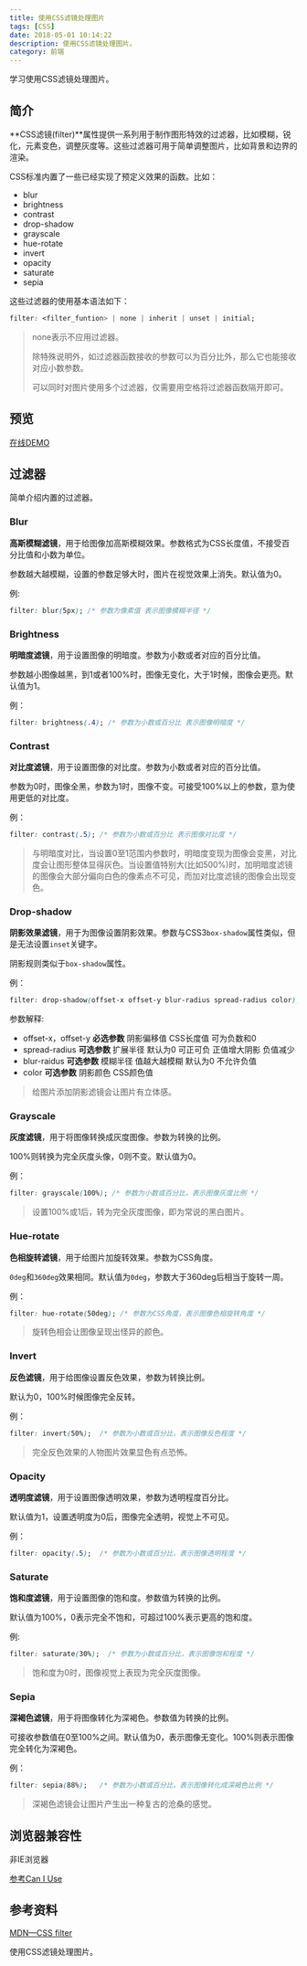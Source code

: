 ```yaml
---
title: 使用CSS滤镜处理图片
tags: [CSS]
date: 2018-05-01 10:14:22
description: 使用CSS滤镜处理图片。
category: 前端
---
```


学习使用CSS滤镜处理图片。<!-- more -->

## 简介

**CSS滤镜(filter)**属性提供一系列用于制作图形特效的过滤器，比如模糊，锐化，元素变色，调整灰度等。这些过滤器可用于简单调整图片，比如背景和边界的渲染。

CSS标准内置了一些已经实现了预定义效果的函数。比如：

- blur
- brightness
- contrast
- drop-shadow
- grayscale
- hue-rotate
- invert
- opacity
- saturate
- sepia

这些过滤器的使用基本语法如下：

```css
filter: <filter_funtion> | none | inherit | unset | initial;
```

> none表示不应用过滤器。
>
> 除特殊说明外，如过滤器函数接收的参数可以为百分比外，那么它也能接收对应小数参数。
>
> 可以同时对图片使用多个过滤器，仅需要用空格将过滤器函数隔开即可。

## 预览

[在线DEMO](https://ntnyq.com/code-lib/pure-css/css-filter/)

## 过滤器

简单介绍内置的过滤器。

### Blur

**高斯模糊滤镜**，用于给图像加高斯模糊效果。参数格式为CSS长度值，不接受百分比值和小数为单位。

参数越大越模糊，设置的参数足够大时，图片在视觉效果上消失。默认值为0。

例:

```css
filter: blur(5px); /* 参数为像素值 表示图像模糊半径 */
```

### Brightness

**明暗度滤镜**，用于设置图像的明暗度。参数为小数或者对应的百分比值。

参数越小图像越黑，到1或者100%时，图像无变化，大于1时候，图像会更亮。默认值为1。

例：

```css
filter: brightness(.4); /* 参数为小数或百分比 表示图像明暗度 */
```

### Contrast

**对比度滤镜**，用于设置图像的对比度。参数为小数或者对应的百分比值。

参数为0时，图像全黑，参数为1时，图像不变。可接受100%以上的参数，意为使用更低的对比度。

例：

```css
filter: contrast(.5); /* 参数为小数或百分比 表示图像对比度 */
```

> 与明暗度对比，当设置0至1范围内参数时，明暗度变现为图像会变黑，对比度会让图形整体显得灰色。当设置值特别大(比如500%)时，加明暗度滤镜的图像会大部分偏向白色的像素点不可见，而加对比度滤镜的图像会出现变色。

### Drop-shadow

**阴影效果滤镜**，用于为图像设置阴影效果。参数与CSS3`box-shadow`属性类似，但是无法设置`inset`关键字。

阴影规则类似于`box-shadow`属性。

例：

```css
filter: drop-shadow(offset-x offset-y blur-radius spread-radius color); 
```

参数解释:

- offset-x，offset-y  **必选参数**  阴影偏移值 CSS长度值 可为负数和0
- spread-radius  **可选参数**  扩展半径 默认为0  可正可负 正值增大阴影 负值减少
- blur-raidus  **可选参数** 模糊半径 值越大越模糊 默认为0 不允许负值
- color **可选参数** 阴影颜色 CSS颜色值

> 给图片添加阴影滤镜会让图片有立体感。

### Grayscale

**灰度滤镜**，用于将图像转换成灰度图像。参数为转换的比例。

100%则转换为完全灰度头像，0则不变。默认值为0。

例：

```css
filter: grayscale(100%); /* 参数为小数或百分比，表示图像灰度比例 */
```

> 设置100%或1后，转为完全灰度图像，即为常说的黑白图片。

### Hue-rotate

**色相旋转滤镜**，用于给图片加旋转效果。参数为CSS角度。

`0deg`和`360deg`效果相同。默认值为`0deg`，参数大于360deg后相当于旋转一周。

例：

```css
filter: hue-rotate(50deg); /* 参数为CSS角度，表示图像色相旋转角度 */
```

> 旋转色相会让图像呈现出怪异的颜色。

### Invert

**反色滤镜**，用于给图像设置反色效果，参数为转换比例。

默认为0，100%时候图像完全反转。

例：

```css
filter: invert(50%);  /* 参数为小数或百分比，表示图像反色程度 */
```

> 完全反色效果的人物图片效果显色有点恐怖。

### Opacity

**透明度滤镜**，用于设置图像透明效果，参数为透明程度百分比。

默认值为1，设置透明度为0后，图像完全透明，视觉上不可见。

例：

```css
filter: opacity(.5);  /* 参数为小数或百分比，表示图像透明程度 */
```

### Saturate

**饱和度滤镜**，用于设置图像的饱和度。参数值为转换的比例。

默认值为100%，0表示完全不饱和，可超过100%表示更高的饱和度。

例:

```css
filter: saturate(30%);  /* 参数为小数或百分比，表示图像饱和程度 */
```

> 饱和度为0时，图像视觉上表现为完全灰度图像。

### Sepia

**深褐色滤镜**，用于将图像转化为深褐色。参数值为转换的比例。

可接收参数值在0至100%之间。默认值为0，表示图像无变化。100%则表示图像完全转化为深褐色。

例：

```css
filter: sepia(88%);   /* 参数为小数或百分比，表示图像转化成深褐色比例 */
```

> 深褐色滤镜会让图片产生出一种复古的沧桑的感觉。

## 浏览器兼容性

非IE浏览器

[参考Can I Use](https://caniuse.com/#search=filter)

## 参考资料

[MDN—CSS filter](https://developer.mozilla.org/zh-CN/docs/Web/CSS/filter)

使用CSS滤镜处理图片。<!-- more -->
